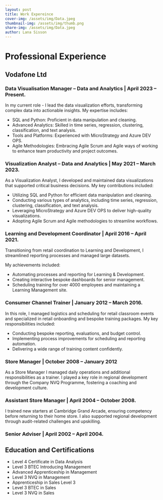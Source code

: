 ```yaml
---
layout: post
title: Work Expereince
cover-img: /assets/img/Data.jpeg
thumbnail-img: /assets/img/thumb.png
share-img: /assets/img/Data.jpeg
author: Lana Sisson
---
```


# Professional Experience #

## Vodafone Ltd ##

### Data Visualisation Manager – Data and Analytics | April 2023 – Present. ###

In my current role - I lead the data visualization efforts, transforming complex data into actionable insights. My expertise includes:

* SQL and Python: Proficient in data manipulation and cleaning.
* Advanced Analytics: Skilled in time series, regression, clustering, classification, and text analysis.
* Tools and Platforms: Experienced with MicroStrategy and Azure DEV OPS.
* Agile Methodologies: Embracing Agile Scrum and Agile ways of working to enhance team productivity and project outcomes.

### Visualization Analyst – Data and Analytics | May 2021 – March 2023. ###

As a Visualization Analyst, I developed and maintained data visualizations that supported critical business decisions. My key contributions included:

* Utilizing SQL and Python for efficient data manipulation and cleaning.
* Conducting various types of analytics, including time series, regression, clustering, classification, and text analysis.
* Leveraging MicroStrategy and Azure DEV OPS to deliver high-quality visualizations.
* Adopting Agile Scrum and Agile methodologies to streamline workflows.

### Learning and Development Coordinator | April 2016 – April 2021. ###

Transitioning from retail coordination to Learning and Development, I streamlined reporting processes and managed large datasets. 

My achievements included:
* Automating processes and reporting for Learning & Development.
* Creating interactive bespoke dashboards for senior management.
* Scheduling training for over 4000 employees and maintaining a Learning Management site.

### Consumer Channel Trainer | January 2012 – March 2016. ### 

In this role, I managed logistics and scheduling for retail classroom events and specialized in retail onboarding and bespoke training packages. 
My key responsibilities included:

* Conducting bespoke reporting, evaluations, and budget control.
* Implementing process improvements for scheduling and reporting automation.
* Delivering a wide range of training content confidently.

### Store Manager | October 2008 – January 2012 ###

As a Store Manager I managed daily operations and additional responsibilities as a trainer. I played a key role in regional development through the Company NVQ Programme, fostering a coaching and development culture.

### Assistant Store Manager | April 2004 – October 2008. ###

I trained new starters at Cambridge Grand Arcade, ensuring competency before returning to their home store. I also supported regional development through audit-related challenges and upskilling.

### Senior Adviser | April 2002 – April 2004. ###

## Education and Certifications ##
* Level 4 Certificate in Data Analysis
* Level 3 BTEC Introducing Management
* Advanced Apprenticeship in Management
* Level 3 NVQ in Management
* Apprenticeship in Sales Level 3
* Level 3 BTEC in Sales
* Level 3 NVQ in Sales
